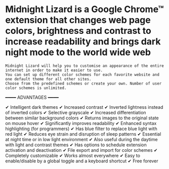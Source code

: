 # Midnight Lizard is a Google Chrome™ extension that changes web page colors, brightness and contrast to increase readability and brings dark night mode to the world wide web

    Midnight Lizard will help you to customise an appearance of the entire internet in order to make it easier to use.
    You can set up different color schemes for each favorite website and one default theme for all other sites.
    Choose from the predefined schemes or create your own. Number of user color schemes is unlimited.

━━━━ ADVANTAGES ━━━━

  ✔ Intelligent dark themes
  ✔ Increased contrast
  ✔ Inverted lightness instead of inverted colors
  ✔ Selective grayscale
  ✔ Increased differentiation between similar background colors
  ✔ Returns images to the original state on mouse hover
  ✔ Significantly improves readability
  ✔ Enhanced syntax highlighting (for programmers)
  ✔ Has blue filter to replace blue light with red light
  ✔ Reduces eye strain and disruption of sleep patterns
  ✔ Essential at night time or in low light environment
  ✔ Also useful during the daytime with light and contrast themes
  ✔ Has options to schedule extension activation and deactivation
  ✔ File export and import for color schemes
  ✔ Completely customizable
  ✔ Works almost everywhere
  ✔ Easy to enable/disable by a global toggle and a keyboard shortcut
  ✔ Free forever